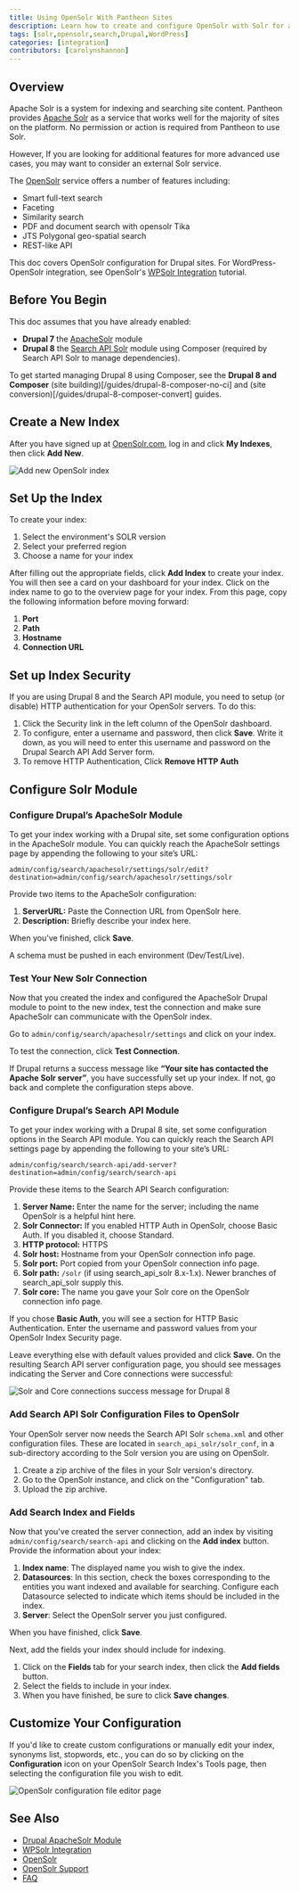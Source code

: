 ```yaml
---
title: Using OpenSolr With Pantheon Sites
description: Learn how to create and configure OpenSolr with Solr for advanced search indexing features for your Drupal or WordPress sites.
tags: [solr,opensolr,search,Drupal,WordPress]
categories: [integration]
contributors: [carolynshannon]
---
```


## Overview
Apache Solr is a system for indexing and searching site content. Pantheon provides [Apache Solr](/solr/) as a service that works well for the majority of sites on the platform. No permission or action is required from Pantheon to use Solr.
<Partial file="solr-version.md" />

However, If you are looking for additional features for more advanced use cases, you may want to consider an external Solr service.

The [OpenSolr](https://www.opensolr.com/) service offers a number of features including:

- Smart full-text search
- Faceting
- Similarity search
- PDF and document search with opensolr Tika
- JTS Polygonal geo-spatial search
- REST-like API

This doc covers OpenSolr configuration for Drupal sites. For WordPress-OpenSolr integration, see OpenSolr's [WPSolr Integration](https://opensolr.com/faq/view/wpsolr) tutorial.

## Before You Begin
This doc assumes that you have already enabled:
- **Drupal 7** the [ApacheSolr](https://www.drupal.org/project/apachesolr) module
- **Drupal 8** the [Search API Solr](https://www.drupal.org/project/search_api_solr) module using Composer (required by Search API Solr to manage dependencies). 

<Alert title="Note" type="info">

To get started managing Drupal 8 using Composer, see the **Drupal 8 and Composer** (site building)[/guides/drupal-8-composer-no-ci] and (site conversion)[/guides/drupal-8-composer-convert] guides.

</Alert>

## Create a New Index

After you have signed up at [OpenSolr.com](https://www.opensolr.com/), log in and click **My Indexes**, then click **Add New**.

![Add new OpenSolr index](../images/opensolr-index-add.png)

## Set Up the Index

To create your index:

1. Select the environment's SOLR version
1. Select your preferred region
1. Choose a name for your index

After filling out the appropriate fields, click **Add Index** to create your index. You will then see a card on your dashboard for your index. Click on the index name to go to the overview page for your index. From this page, copy the following information before moving forward:

1. **Port**
1. **Path**
1. **Hostname**
1. **Connection URL**

## Set up Index Security

If you are using Drupal 8 and the Search API module, you need to setup (or disable) HTTP authentication for your OpenSolr servers. To do this:

1. Click the Security link in the left column of the OpenSolr dashboard.
1. To configure, enter a username and password, then click **Save**. Write it down, as you will need to enter this username and password on the Drupal Search API Add Server form.
1. To remove HTTP Authentication, Click **Remove HTTP Auth**

## Configure Solr Module

<TabList>

<Tab title="Drupal 7" id="d7-solr">

### Configure Drupal’s ApacheSolr Module

To get your index working with a Drupal site, set some configuration options in the ApacheSolr module. You can quickly reach the ApacheSolr settings page by appending the following to your site’s URL:

```
admin/config/search/apachesolr/settings/solr/edit?destination=admin/config/search/apachesolr/settings/solr
```

Provide two items to the ApacheSolr configuration:

1. **ServerURL:** Paste the Connection URL from OpenSolr here.
1. **Description:** Briefly describe your index here.

When you've finished, click **Save**.

<Alert title="Warning" type="danger">

A schema must be pushed in each environment (Dev/Test/Live).

</Alert>

### Test Your New Solr Connection

Now that you created the index and configured the ApacheSolr Drupal module to point to the new index, test the connection and make sure ApacheSolr can communicate with the OpenSolr index.

Go to `admin/config/search/apachesolr/settings` and click on your index.

To test the connection, click **Test Connection**.

If Drupal returns a success message like **“Your site has contacted the Apache Solr server”**, you have successfully set up your index. If not, go back and complete the configuration steps above.

</Tab>

<Tab title="Drupal 8" id="d8-solr" active={true}>

### Configure Drupal’s Search API Module

To get your index working with a Drupal 8 site, set some configuration options in the Search API module. You can quickly reach the Search API settings page by appending the following to your site’s URL:

```
admin/config/search/search-api/add-server?destination=admin/config/search/search-api
```

Provide these items to the Search API Search configuration:

1. **Server Name:** Enter the name for the server; including the name OpenSolr is a helpful hint here.
1. **Solr Connector:** If you enabled HTTP Auth in OpenSolr, choose Basic Auth. If you disabled it, choose Standard.
1. **HTTP protocol:** HTTPS
1. **Solr host:** Hostname from your OpenSolr connection info page.
1. **Solr port:** Port copied from your OpenSolr connection info page.
1. **Solr path:** `/solr` (if using search_api_solr 8.x-1.x). Newer branches of search_api_solr supply this.
1. **Solr core:** The name you gave your Solr core on the OpenSolr connection info page.

<Alert title="Note" type="info">

If you chose **Basic Auth**, you will see a section for HTTP Basic Authentication. Enter the username and password values from your OpenSolr Index Security page.

</Alert> 

Leave everything else with default values provided and click **Save**.
On the resulting Search API server configuration page, you should see messages indicating the Server and Core connections were successful:

![Solr and Core connections success message for Drupal 8](../images/msg-config-success.png)

### Add Search API Solr Configuration Files to OpenSolr

Your OpenSolr server now needs the Search API Solr `schema.xml` and other configuration files. These are located in `search_api_solr/solr_conf`, in a sub-directory according to the Solr version you are using on OpenSolr.

1. Create a zip archive of the files in your Solr version's directory.
1. Go to the OpenSolr instance, and click on the "Configuration" tab.
1. Upload the zip archive.

### Add Search Index and Fields

Now that you've created the server connection, add an index by visiting `admin/config/search/search-api` and clicking on the **Add index** button. Provide the information about your index:

1. **Index name**: The displayed name you wish to give the index.
1. **Datasources**: In this section, check the boxes corresponding to the entities you want indexed and available for searching. Configure each Datasource selected to indicate which items should be included in the index.
1. **Server**: Select the OpenSolr server you just configured.

When you have finished, click **Save**.

Next, add the fields your index should include for indexing.

1. Click on the **Fields** tab for your search index, then click the **Add fields** button.
1. Select the fields to include in your index.
1. When you have finished, be sure to click **Save changes**.

</Tab>

</TabList>

## Customize Your Configuration

If you'd like to create custom configurations or manually edit your index, synonyms list, stopwords, etc., you can do so by clicking on the **Configuration** icon on your OpenSolr Search Index's Tools page, then selecting the configuration file you wish to edit.

![OpenSolr configuration file editor page](../images/opensolr-config-files-editor.png)

## See Also

- [Drupal ApacheSolr Module](https://drupal.org/project/apachesolr) 
- [WPSolr Integration](https://opensolr.com/faq/view/wpsolr)
- [OpenSolr](https://www.opensolr.com/)
- [OpenSolr Support](https://www.opensolr.com/faq)
- [FAQ](/faq)
